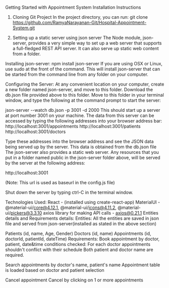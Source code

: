 Getting Started with Appointment System
Installation Instructions
1. Cloning Git Project
In the project directory, you can run: git clone https://github.com/RamyaNarayanan-Git/Hospital-Appointment-System.git

2. Setting up a static server using json server
The Node module, json-server, provides a very simple way to set up a web server that supports a full-fledged REST API server. It can also serve up static web content from a folder.

Installing json-server:
npm install json-server
If you are using OSX or Linux, use sudo at the front of the command. This will install json-server that can be started from the command line from any folder on your computer.

Configuring the Server:
At any convenient location on your computer, create a new folder named json-server, and move to this folder. Download the db.json file provided above to this folder. Move to this folder in your terminal window, and type the following at the command prompt to start the server:

json-server --watch db.json -p 3001 -d 2000
This should start up a server at port number 3001 on your machine. The data from this server can be accessed by typing the following addresses into your browser address bar: http://localhost:3001/appointments http://localhost:3001/patients http://localhost:3001/doctors

Type these addresses into the browser address and see the JSON data being served up by the server. This data is obtained from the db.json file The json-server also provides a static web server. Any resources that you put in a folder named public in the json-server folder above, will be served by the server at the following address:

http://localhost:3001

(Note: This url is used as baseurl in the config.js file)

Shut down the server by typing ctrl-C in the terminal window.

Technologies Used:
React - (installed using create-react-app)
MaterialUI - @material-ui/core@4.12.1, @material-ui/icons@4.11.2, @material-ui/pickers@3.3.10
axios library for making API calls - axios@0.21.1
Entities details and Requirements details:
Entities:
All the entities are saved in json file and served from json-server(installed as stated in the above section)

Patients (id, name, Age, Gender)
Doctors (id, name)
Appointments (id, doctorId, patientId, dateTime)
Requirements:
Book appointment by doctor, patient, date&time conditions checked: For each doctor appointments shouldn't conflict with their schedule Both patient and doctor name are required.

Search appointments by doctor's name, patient's name Appointment table is loaded based on doctor and patient selection

Cancel appointment Cancel by clicking on 1 or more appointments